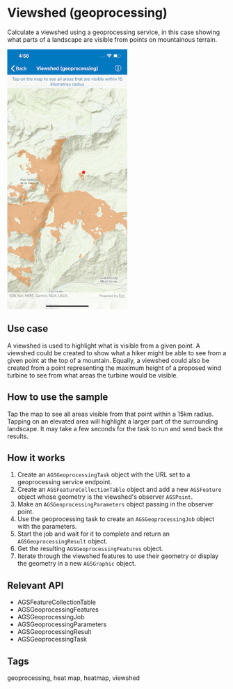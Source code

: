 # Viewshed (geoprocessing)

Calculate a viewshed using a geoprocessing service, in this case showing what parts of a landscape are visible from points on mountainous terrain.

![Viewshed analysis](viewshed-geoprocessing.png)

## Use case

A viewshed is used to highlight what is visible from a given point. A viewshed could be created to show what a hiker might be able to see from a given point at the top of a mountain. Equally, a viewshed could also be created from a point representing the maximum height of a proposed wind turbine to see from what areas the turbine would be visible. 

## How to use the sample

Tap the map to see all areas visible from that point within a 15km radius. Tapping on an elevated area will highlight a larger part of the surrounding landscape. It may take a few seconds for the task to run and send back the results.

## How it works

1. Create an `AGSGeoprocessingTask` object with the URL set to a geoprocessing service endpoint.
2. Create an `AGSFeatureCollectionTable` object and add a new `AGSFeature` object whose geometry is the viewshed's observer `AGSPoint`.
3. Make an `AGSGeoprocessingParameters` object passing in the observer point.
4. Use the geoprocessing task to create an `AGSGeoprocessingJob` object with the parameters.
5. Start the job and wait for it to complete and return an `AGSGeoprocessingResult` object.
6. Get the resulting `AGSGeoprocessingFeatures` object.
7. Iterate through the viewshed features to use their geometry or display the geometry in a new `AGSGraphic` object.

## Relevant API

* AGSFeatureCollectionTable
* AGSGeoprocessingFeatures
* AGSGeoprocessingJob
* AGSGeoprocessingParameters
* AGSGeoprocessingResult
* AGSGeoprocessingTask

## Tags

geoprocessing, heat map, heatmap, viewshed
